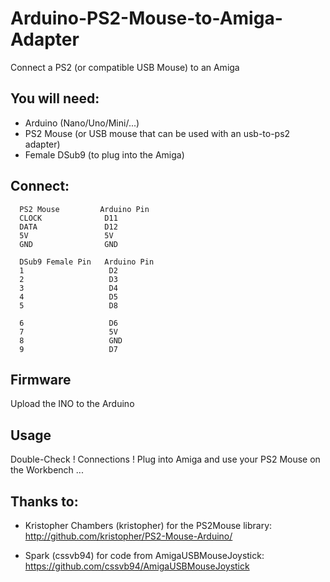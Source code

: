 # Arduino-PS2-Mouse-to-Amiga-Adapter
Connect a PS2 (or compatible USB Mouse) to an Amiga


## You will need:

  - Arduino (Nano/Uno/Mini/...)
  - PS2 Mouse (or USB mouse that can be used with an usb-to-ps2 adapter)
  - Female DSub9 (to plug into the Amiga)
  
## Connect:
```
  PS2 Mouse         Arduino Pin
  CLOCK              D11 
  DATA               D12
  5V                 5V
  GND                GND
  
  DSub9 Female Pin   Arduino Pin
  1                   D2
  2                   D3
  3                   D4
  4                   D5
  5                   D8
  
  6                   D6
  7                   5V
  8                   GND 
  9                   D7
```

## Firmware
Upload the INO to the Arduino 

## Usage
Double-Check ! Connections !
Plug into Amiga and use your PS2 Mouse on the Workbench ...


## Thanks to:

  - Kristopher Chambers (kristopher) for the PS2Mouse library:
    http://github.com/kristopher/PS2-Mouse-Arduino/
  
  
  - Spark (cssvb94) for code from AmigaUSBMouseJoystick:
    https://github.com/cssvb94/AmigaUSBMouseJoystick
    
  
  


 
  


